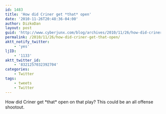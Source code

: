 ```yaml
---
id: 1483
title: 'How did Criner get *that* open'
date: '2010-11-26T20:48:36-04:00'
author: DizkoDan
layout: post
guid: 'http://www.cyberjunx.com/blog/archives/2010/11/26/how-did-criner-get-that-open/'
permalink: /2010/11/26/how-did-criner-get-that-open/
aktt_notify_twitter:
    - 'yes'
ljID:
    - '1133'
aktt_twitter_id:
    - '8321257032392704'
categories:
    - Twitter
tags:
    - tweets
    - Twitter
---
```


How did Criner get \*that\* open on that play? This could be an all offense shootout.
